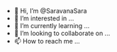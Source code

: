 - 👋 Hi, I’m @SaravanaSara
- 👀 I’m interested in ...
- 🌱 I’m currently learning ...
- 💞️ I’m looking to collaborate on ...
- 📫 How to reach me ...

<!---
SaravanaSara/SaravanaSara is a ✨ special ✨ repository because its `README.md` (this file) appears on your GitHub profile.
You can click the Preview link to take a look at your changes.
--->
